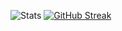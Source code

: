![Stats](https://github-readme-stats.vercel.app/api?username=mmnkuh&show_icons=true&theme=tokyonight&count_private=true&hide_border=true&hide_rank=true)
[![GitHub Streak](https://github-readme-streak-stats.herokuapp.com?user=mmnkuh&theme=tokyonight&hide_border=true&date_format=j%20M%5B%20Y%5D)](https://git.io/streak-stats)
